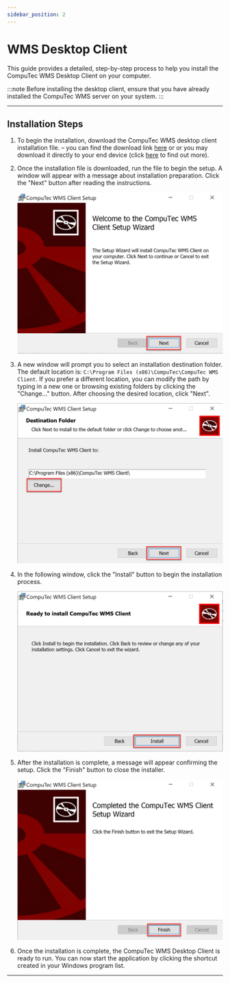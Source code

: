 ```yaml
---
sidebar_position: 2
---
```


# WMS Desktop Client

This guide provides a detailed, step-by-step process to help you install the CompuTec WMS Desktop Client on your computer.

:::note
    Before installing the desktop client, ensure that you have already installed the CompuTec WMS server on your system.
:::

---

## Installation Steps

1. To begin the installation, download the CompuTec WMS desktop client installation file. – you can find the download link [here](../../../releases/download.md) or or you may download it directly to your end device (click [here](../../../releases/download.md) to find out more).
2. Once the installation file is downloaded, run the file to begin the setup. A window will appear with a message about installation preparation. Click the "Next" button after reading the instructions.

    ![Client Installation](./media/client-installation.png)
3. A new window will prompt you to select an installation destination folder. The default location is: `C:\Program Files (x86)\CompuTec\CompuTec WMS Client`. If you prefer a different location, you can modify the path by typing in a new one or browsing existing folders by clicking the "Change..." button. After choosing the desired location, click "Next".

    ![Client](./media/client-installation-01.png)
4. In the following window, click the "Install" button to begin the installation process.

    ![Client - Install](./media/client-installation-02.png)

5. After the installation is complete, a message will appear confirming the setup. Click the "Finish" button to close the installer.

    ![Client - Finish](./media/client-installation-03.png)
6. Once the installation is complete, the CompuTec WMS Desktop Client is ready to run. You can now start the application by clicking the shortcut created in your Windows program list.

---
